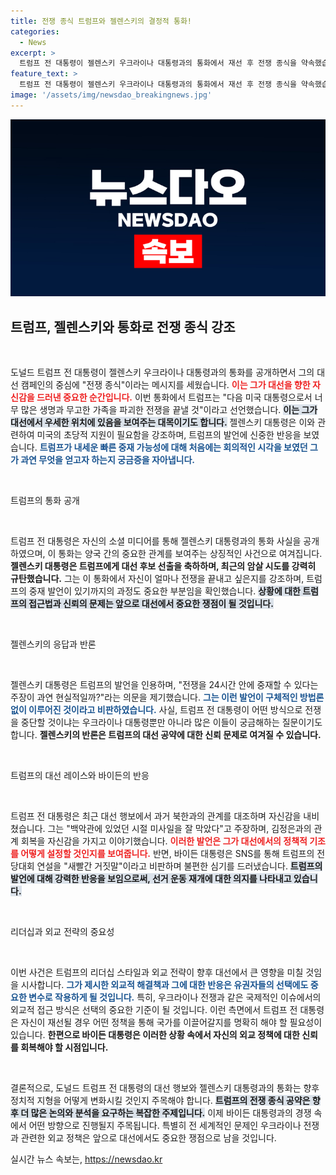 ```yaml
---
title: 전쟁 종식 트럼프와 젤렌스키의 결정적 통화!
categories:
  - News
excerpt: >
  트럼프 전 대통령이 젤렌스키 우크라이나 대통령과의 통화에서 재선 후 전쟁 종식을 약속했습니다. 바이든 대통령은 이에 불편한 심기를 드러내며 트럼프의 주장을 거짓말로 비판했습니다. 대선 정국, 두 정치인의 전쟁 발언이 뜨거운 쟁점으로 떠올랐습니다!
feature_text: >
  트럼프 전 대통령이 젤렌스키 우크라이나 대통령과의 통화에서 재선 후 전쟁 종식을 약속했습니다. 바이든 대통령은 이에 불편한 심기를 드러내며 트럼프의 주장을 거짓말로 비판했습니다. 대선 정국, 두 정치인의 전쟁 발언이 뜨거운 쟁점으로 떠올랐습니다!
image: '/assets/img/newsdao_breakingnews.jpg'
---
```


<p><img src="/assets/img/newsdao_breakingnews.jpg" alt="pcversion 속보" /></p>

<h2 data-ke-size="size26">트럼프, 젤렌스키와 통화로 전쟁 종식 강조</h2>

<p data-ke-size="size16">&nbsp;</p>

<p>도널드 트럼프 전 대통령이 젤렌스키 우크라이나 대통령과의 통화를 공개하면서 그의 대선 캠페인의 중심에 "전쟁 종식"이라는 메시지를 세웠습니다. <b><span style="color: #ee2323;">이는 그가 대선을 향한 자신감을 드러낸 중요한 순간입니다.</span></b> 이번 통화에서 트럼프는 "다음 미국 대통령으로서 너무 많은 생명과 무고한 가족을 파괴한 전쟁을 끝낼 것"이라고 선언했습니다. <b><span style="background-color: #21538527;">이는 그가 대선에서 우세한 위치에 있음을 보여주는 대목이기도 합니다.</span></b> 젤렌스키 대통령은 이와 관련하여 미국의 초당적 지원이 필요함을 강조하며, 트럼프의 발언에 신중한 반응을 보였습니다. <b><span style="color: #1a5490;">트럼프가 내세운 빠른 중재 가능성에 대해 처음에는 회의적인 시각을 보였던 그가 과연 무엇을 얻고자 하는지 궁금증을 자아냅니다.</span></b></p>

<p data-ke-size="size16">&nbsp;</p>

<p>트럼프의 통화 공개</p>

<p data-ke-size="size16">&nbsp;</p>

<p>트럼프 전 대통령은 자신의 소셜 미디어를 통해 젤렌스키 대통령과의 통화 사실을 공개하였으며, 이 통화는 양국 간의 중요한 관계를 보여주는 상징적인 사건으로 여겨집니다. <b><span style="ee2323;">젤렌스키 대통령은 트럼프에게 대선 후보 선출을 축하하며, 최근의 암살 시도를 강력히 규탄했습니다.</span></b> 그는 이 통화에서 자신이 얼마나 전쟁을 끝내고 싶은지를 강조하며, 트럼프의 중재 발언이 있기까지의 과정도 중요한 부분임을 확인했습니다. <b><span style="background-color: #21538527;">상황에 대한 트럼프의 접근법과 신뢰의 문제는 앞으로 대선에서 중요한 쟁점이 될 것입니다.</span></b></p>

<p data-ke-size="size16">&nbsp;</p>

<p>젤렌스키의 응답과 반론</p>

<p data-ke-size="size16">&nbsp;</p>

<p>젤렌스키 대통령은 트럼프의 발언을 인용하며, "전쟁을 24시간 안에 중재할 수 있다는 주장이 과연 현실적일까?"라는 의문을 제기했습니다. <b><span style="color: #1a5490;">그는 이런 발언이 구체적인 방법론 없이 이루어진 것이라고 비판하였습니다.</span></b> 사실, 트럼프 전 대통령이 어떤 방식으로 전쟁을 중단할 것이냐는 우크라이나 대통령뿐만 아니라 많은 이들이 궁금해하는 질문이기도 합니다. <b><span style="ee2323;">젤렌스키의 반론은 트럼프의 대선 공약에 대한 신뢰 문제로 여겨질 수 있습니다.</span></b></p>

<p data-ke-size="size16">&nbsp;</p>

<p>트럼프의 대선 레이스와 바이든의 반응</p>

<p data-ke-size="size16">&nbsp;</p>

<p>트럼프 전 대통령은 최근 대선 행보에서 과거 북한과의 관계를 대조하며 자신감을 내비쳤습니다. 그는 "백악관에 있었던 시절 미사일을 잘 막았다"고 주장하며, 김정은과의 관계 회복을 자신감을 가지고 이야기했습니다. <b><span style="color: #ee2323;">이러한 발언은 그가 대선에서의 정책적 기조를 어떻게 설정할 것인지를 보여줍니다.</span></b> 반면, 바이든 대통령은 SNS를 통해 트럼프의 전당대회 연설을 "새빨간 거짓말"이라고 비판하며 불편한 심기를 드러냈습니다. <b><span style="background-color: #21538527;">트럼프의 발언에 대해 강력한 반응을 보임으로써, 선거 운동 재개에 대한 의지를 나타내고 있습니다.</span></b></p>

<p data-ke-size="size16">&nbsp;</p>

<p>리더십과 외교 전략의 중요성</p>

<p data-ke-size="size16">&nbsp;</p>

<p>이번 사건은 트럼프의 리더십 스타일과 외교 전략이 향후 대선에서 큰 영향을 미칠 것임을 시사합니다. <b><span style="color: #1a5490;">그가 제시한 외교적 해결책과 그에 대한 반응은 유권자들의 선택에도 중요한 변수로 작용하게 될 것입니다.</span></b> 특히, 우크라이나 전쟁과 같은 국제적인 이슈에서의 외교적 접근 방식은 선택의 중요한 기준이 될 것입니다. 이런 측면에서 트럼프 전 대통령은 자신이 재선될 경우 어떤 정책을 통해 국가를 이끌어갈지를 명확히 해야 할 필요성이 있습니다. <b><span style="ee2323;">한편으로 바이든 대통령은 이러한 상황 속에서 자신의 외교 정책에 대한 신뢰를 회복해야 할 시점입니다.</span></b></p>

<p data-ke-size="size16">&nbsp;</p>

<p>결론적으로, 도널드 트럼프 전 대통령의 대선 행보와 젤렌스키 대통령과의 통화는 향후 정치적 지형을 어떻게 변화시킬 것인지 주목해야 합니다. <b><span style="background-color: #21538527;">트럼프의 전쟁 종식 공약은 향후 더 많은 논의와 분석을 요구하는 복잡한 주제입니다.</span></b> 이제 바이든 대통령과의 경쟁 속에서 어떤 방향으로 진행될지 주목됩니다. 특별히 전 세계적인 문제인 우크라이나 전쟁과 관련한 외교 정책은 앞으로 대선에서도 중요한 쟁점으로 남을 것입니다.</p>
실시간 뉴스 속보는, <a href="https://newsdao.kr" rel="dofollow">https://newsdao.kr</a>


